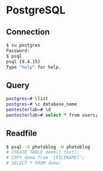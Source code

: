 # PostgreSQL

## Connection

``` bash
$ su postgres
Password: 
$ psql
psql (9.4.15)
Type "help" for help.
```

## Query

``` bash
postgres=# \list
postgres=# \c database_name
pentesterlab=# \d
pentesterlab=# select * from users;
```

## Readfile

``` bash
$ psql -U photoblog -W photoblog
# CREATE TABLE demo(t text);
# COPY demo from '[FILENAME]';
# SELECT * FROM demo;
```